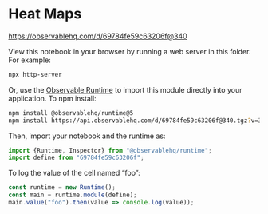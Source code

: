 # Heat Maps

https://observablehq.com/d/69784fe59c63206f@340

View this notebook in your browser by running a web server in this folder. For
example:

~~~sh
npx http-server
~~~

Or, use the [Observable Runtime](https://github.com/observablehq/runtime) to
import this module directly into your application. To npm install:

~~~sh
npm install @observablehq/runtime@5
npm install https://api.observablehq.com/d/69784fe59c63206f@340.tgz?v=3
~~~

Then, import your notebook and the runtime as:

~~~js
import {Runtime, Inspector} from "@observablehq/runtime";
import define from "69784fe59c63206f";
~~~

To log the value of the cell named “foo”:

~~~js
const runtime = new Runtime();
const main = runtime.module(define);
main.value("foo").then(value => console.log(value));
~~~
